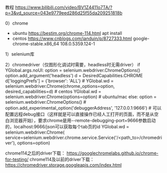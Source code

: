 教程
https://www.bilibili.com/video/BV1Z4411o7TA/?p=3&vd_source=043e9779eed286d25f55da209251818b

0）chrome
- ubuntu
https://bestim.org/chrome-114.html
apt install
- centos
https://www.cnblogs.com/ianduin/p/8727333.html
google-chrome-stable.x86_64   108.0.5359.124-1 

1）selenium库

2）chromedriver（仅图形化调试时需要，headless时无需driver）
if YGlobal.args.noUI:
        option = selenium.webdriver.ChromeOptions()
        option.add_argument('headless')
        d = DesiredCapabilities.CHROME
        d['loggingPrefs'] = {'browser': 'ALL'}
        # YGlobal.wd = selenium.webdriver.Chrome(chrome_options=option, desired_capabilities=d)  # centos
        YGlobal.wd = selenium.webdriver.Chrome(options=option)  # ubuntu/mac
else:
        option = selenium.webdriver.ChromeOptions()
        # option.add_experimental_option('debuggerAddress', '127.0.0.1:9666')  # 可以配置远程debug接口（这样就是可以直接操作已经人工打开的页面，而不是从空白浏览器开始），要求chrome是用--remote-debugging-port=9666参数启动的，localhost:9666/json可以获取每个tab页的id
        YGlobal.wd = selenium.webdriver.Chrome(
            service=selenium.webdriver.chrome.service.Service('/<path_to>/chromedriver'), options=option)

chrome114之后的driver下载：
https://googlechromelabs.github.io/chrome-for-testing/
chrome114及以前的driver下载：
https://chromedriver.storage.googleapis.com/index.html




